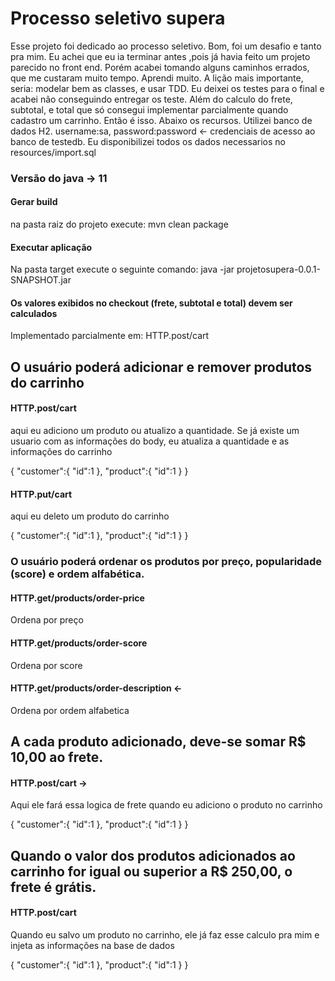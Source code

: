 # Processo seletivo supera

<p>Esse projeto foi dedicado ao processo seletivo. Bom, foi um desafio e tanto pra mim. Eu achei que eu ia terminar antes ,pois já havia feito um projeto parecido no front end. Porém acabei tomando alguns caminhos errados, que me custaram muito tempo. Aprendi muito. A lição mais importante, seria: modelar bem as classes, e usar TDD.
Eu deixei os testes para o final e acabei não conseguindo entregar os teste. Além do 
calculo do frete, subtotal, e total que só consegui implementar parcialmente quando cadastro um carrinho. Então é isso. Abaixo os recursos.
Utilizei banco de dados H2. username:sa, password:password <- credenciais de acesso ao banco de testedb.
Eu disponibilizei todos os dados necessarios no resources/import.sql
</p>

### Versão do java -> 11

#### Gerar build
 <p>na pasta raiz do projeto execute: mvn clean package</p>

#### Executar aplicação  
<p>Na pasta target execute o seguinte comando: java -jar projetosupera-0.0.1-SNAPSHOT.jar</p>

#### Os valores exibidos no checkout (frete, subtotal e total) devem ser calculados 
<p>Implementado parcialmente em: HTTP.post/cart</p>

## O usuário poderá adicionar e remover produtos do carrinho

#### HTTP.post/cart 
<p>aqui eu adiciono um produto ou atualizo a quantidade. Se já existe um usuario com as informações do body, eu atualiza a quantidade e as informações do carrinho</p>
    {
    "customer":{
        "id":1
    },
    "product":{
        "id":1
    }
}

#### HTTP.put/cart
<p> aqui eu deleto um produto do carrinho</p>
    {
    "customer":{
        "id":1
    },
    "product":{
        "id":1
    }
}

### O usuário poderá ordenar os produtos por preço, popularidade (score) e ordem alfabética.

#### HTTP.get/products/order-price  
<p>Ordena por preço</p>

#### HTTP.get/products/order-score  
<p>Ordena por score</p>

#### HTTP.get/products/order-description <- 
<p>Ordena por ordem alfabetica</p>

## A cada produto adicionado, deve-se somar R$ 10,00 ao frete.
#### HTTP.post/cart -> 
<p>Aqui ele fará essa logica de frete quando eu adiciono o produto no carrinho</p>
    {
    "customer":{
        "id":1
    },
    "product":{
        "id":1
    }
}

## Quando o valor dos produtos adicionados ao carrinho for igual ou superior a R$ 250,00, o frete é grátis.

#### HTTP.post/cart 
<p>Quando eu salvo um produto no carrinho, ele já faz esse calculo pra mim e injeta as informações na base de dados</p>
    {
    "customer":{
        "id":1
    },
    "product":{
        "id":1
    }
}